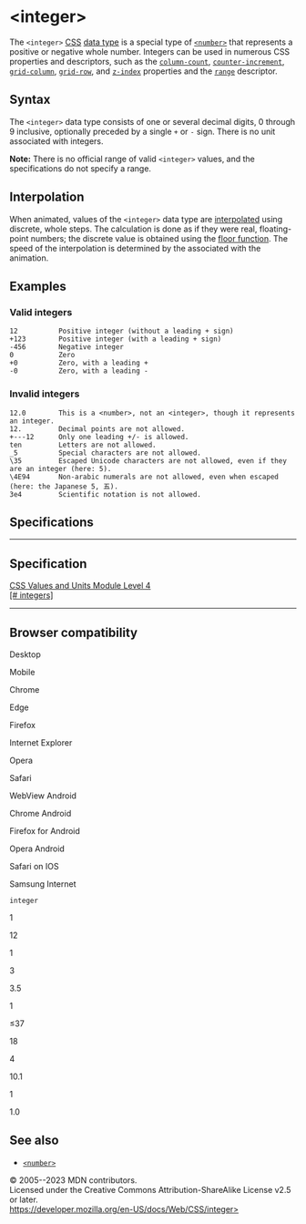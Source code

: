 \<integer\>
===========

The `<integer>` [CSS](https://developer.mozilla.org/en-US/docs/Web/CSS)
[data type](css_types.md) is a special type of [`<number>`](number.md) that
represents a positive or negative whole number. Integers can be used in
numerous CSS properties and descriptors, such as the
[`column-count`](column-count.md),
[`counter-increment`](counter-increment.md), [`grid-column`](grid-column.md),
[`grid-row`](grid-row.md), and [`z-index`](z-index.md) properties and the
[`range`](range.md) descriptor.

Syntax
------

The `<integer>` data type consists of one or several decimal digits, 0
through 9 inclusive, optionally preceded by a single `+` or `-` sign.
There is no unit associated with integers.

**Note:** There is no official range of valid `<integer>` values, and
the specifications do not specify a range.

Interpolation
-------------

When animated, values of the `<integer>` data type are
[interpolated](https://developer.mozilla.org/en-US/docs/Glossary/Interpolation)
using discrete, whole steps. The calculation is done as if they were
real, floating-point numbers; the discrete value is obtained using the
[floor function](https://en.wikipedia.org/wiki/Floor_function). The
speed of the interpolation is determined by the [](easing-function.md) associated with the animation.

Examples
--------

### Valid integers

```text
12          Positive integer (without a leading + sign)
+123        Positive integer (with a leading + sign)
-456        Negative integer
0           Zero
+0          Zero, with a leading +
-0          Zero, with a leading -
```

### Invalid integers

```text
12.0        This is a <number>, not an <integer>, though it represents an integer.
12.         Decimal points are not allowed.
+---12      Only one leading +/- is allowed.
ten         Letters are not allowed.
_5          Special characters are not allowed.
\35         Escaped Unicode characters are not allowed, even if they are an integer (here: 5).
\4E94       Non-arabic numerals are not allowed, even when escaped (here: the Japanese 5, 五).
3e4         Scientific notation is not allowed.
```

Specifications
--------------

  -----------------------------------------------------------------------

Specification
  -----------------------------------------------------------------------

  [CSS Values and Units Module Level 4\
  [\# integers]](https://drafts.csswg.org/css-values/#integers)

  -----------------------------------------------------------------------

Browser compatibility
---------------------

Desktop

Mobile

Chrome

Edge

Firefox

Internet Explorer

Opera

Safari

WebView Android

Chrome Android

Firefox for Android

Opera Android

Safari on IOS

Samsung Internet

`integer`

1

12

1

3

3.5

1

≤37

18

4

10.1

1

1.0

See also
--------

- [`<number>`](number.md)

© 2005--2023 MDN contributors.\
Licensed under the Creative Commons Attribution-ShareAlike License v2.5
or later.\
https://developer.mozilla.org/en-US/docs/Web/CSS/integer>
